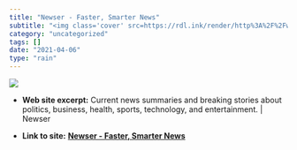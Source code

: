 ```yaml
---
title: "Newser - Faster, Smarter News"
subtitle: "<img class='cover' src=https://rdl.ink/render/http%3A%2F%2Fwww.newser.com>"
category: "uncategorized"
tags: []
date: "2021-04-06"
type: "rain"
---
```

<img class="cover" src=https://rdl.ink/render/http%3A%2F%2Fwww.newser.com>



* **Web site excerpt:** Current news summaries and breaking stories about politics, business, health, sports, technology, and entertainment. | Newser

* **Link to site:** **[Newser - Faster, Smarter News](http://www.newser.com)**